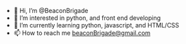 - 👋 Hi, I’m @BeaconBrigade
- 👀 I’m interested in python, and front end developing
- 🌱 I’m currently learning python, javascript, and HTML/CSS
- 📫 How to reach me beaconBrigade@gmail.com

<!---
BeaconBrigade/BeaconBrigade is a ✨ special ✨ repository because its `README.md` (this file) appears on your GitHub profile.
You can click the Preview link to take a look at your changes.
--->
